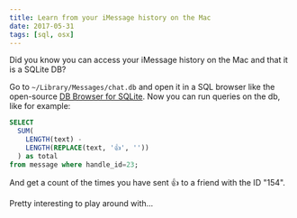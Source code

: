 ```yaml
---
title: Learn from your iMessage history on the Mac
date: 2017-05-31
tags: [sql, osx]
---
```


Did you know you can access your iMessage history on the Mac and that it is a SQLite DB?

Go to `~/Library/Messages/chat.db` and open it in a SQL browser like the open-source [DB Browser for SQLite](http://sqlitebrowser.org/). Now you can run queries on the db, like for example:

```sql
SELECT
  SUM(
    LENGTH(text) -
    LENGTH(REPLACE(text, '👍', ''))
  ) as total
from message where handle_id=23;
```

And get a count of the times you have sent 👍 to a friend with the ID "154".

Pretty interesting to play around with...
